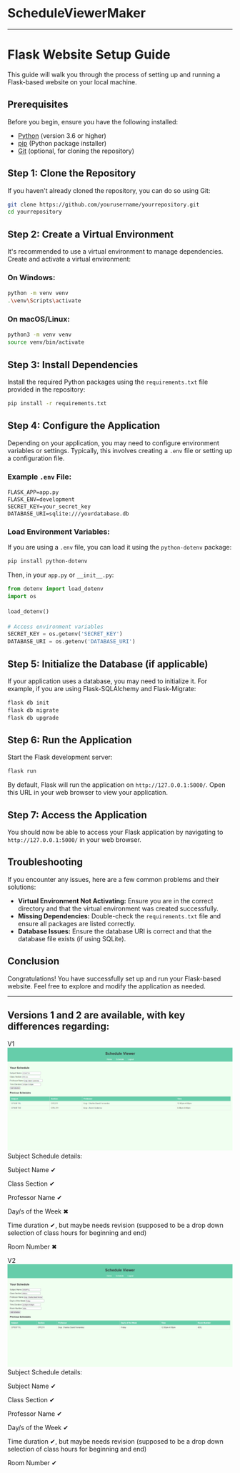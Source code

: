 # ScheduleViewerMaker

---

# Flask Website Setup Guide

This guide will walk you through the process of setting up and running a Flask-based website on your local machine.

## Prerequisites

Before you begin, ensure you have the following installed:

- [Python](https://www.python.org/downloads/) (version 3.6 or higher)
- [pip](https://pip.pypa.io/en/stable/installing/) (Python package installer)
- [Git](https://git-scm.com/downloads) (optional, for cloning the repository)

## Step 1: Clone the Repository

If you haven't already cloned the repository, you can do so using Git:

```bash
git clone https://github.com/yourusername/yourrepository.git
cd yourrepository
```

## Step 2: Create a Virtual Environment

It's recommended to use a virtual environment to manage dependencies. Create and activate a virtual environment:

### On Windows:

```bash
python -m venv venv
.\venv\Scripts\activate
```

### On macOS/Linux:

```bash
python3 -m venv venv
source venv/bin/activate
```

## Step 3: Install Dependencies

Install the required Python packages using the `requirements.txt` file provided in the repository:

```bash
pip install -r requirements.txt
```

## Step 4: Configure the Application

Depending on your application, you may need to configure environment variables or settings. Typically, this involves creating a `.env` file or setting up a configuration file.

### Example `.env` File:

```plaintext
FLASK_APP=app.py
FLASK_ENV=development
SECRET_KEY=your_secret_key
DATABASE_URI=sqlite:///yourdatabase.db
```

### Load Environment Variables:

If you are using a `.env` file, you can load it using the `python-dotenv` package:

```bash
pip install python-dotenv
```

Then, in your `app.py` or `__init__.py`:

```python
from dotenv import load_dotenv
import os

load_dotenv()

# Access environment variables
SECRET_KEY = os.getenv('SECRET_KEY')
DATABASE_URI = os.getenv('DATABASE_URI')
```

## Step 5: Initialize the Database (if applicable)

If your application uses a database, you may need to initialize it. For example, if you are using Flask-SQLAlchemy and Flask-Migrate:

```bash
flask db init
flask db migrate
flask db upgrade
```

## Step 6: Run the Application

Start the Flask development server:

```bash
flask run
```

By default, Flask will run the application on `http://127.0.0.1:5000/`. Open this URL in your web browser to view your application.

## Step 7: Access the Application

You should now be able to access your Flask application by navigating to `http://127.0.0.1:5000/` in your web browser.

## Troubleshooting

If you encounter any issues, here are a few common problems and their solutions:

- **Virtual Environment Not Activating:** Ensure you are in the correct directory and that the virtual environment was created successfully.
- **Missing Dependencies:** Double-check the `requirements.txt` file and ensure all packages are listed correctly.
- **Database Issues:** Ensure the database URI is correct and that the database file exists (if using SQLite).

## Conclusion

Congratulations! You have successfully set up and run your Flask-based website. Feel free to explore and modify the application as needed.

---



## Versions 1 and 2 are available, with key differences regarding:

V1 
![alttext](https://github.com/Rein-C/ScheduleViewerMaker/blob/main/Schedule%20Maker%20V1.png)
Subject Schedule details:

Subject Name ✔

Class Section ✔

Professor Name ✔

Day/s of the Week ✖

Time duration ✔, but maybe needs revision (supposed to be a drop down selection of class hours for beginning and end)

Room Number ✖

V2
![alttext](https://github.com/Rein-C/ScheduleViewerMaker/blob/main/Schedule%20Maker%20V2.png)
Subject Schedule details:

Subject Name ✔

Class Section ✔

Professor Name ✔

Day/s of the Week ✔

Time duration ✔, but maybe needs revision (supposed to be a drop down selection of class hours for beginning and end)

Room Number ✔
